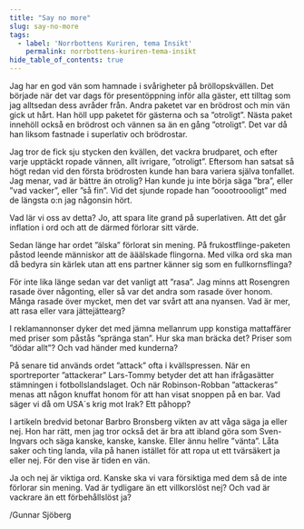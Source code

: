 ```yaml
---
title: "Say no more"
slug: say-no-more
tags:
  - label: 'Norrbottens Kuriren, tema Insikt'
    permalink: norrbottens-kuriren-tema-insikt
hide_table_of_contents: true
---
```

Jag har en god vän som hamnade i svårigheter på bröllopskvällen. Det började när det var dags för presentöppning inför alla gäster, ett tilltag som jag alltsedan dess avråder från. Andra paketet var en brödrost och min vän gick ut hårt. Han höll upp paketet för gästerna och sa ”otroligt”. Nästa paket innehöll också en brödrost och vännen sa än en gång ”otroligt”. Det var då han liksom fastnade i superlativ och brödrostar. 

<!--truncate-->

Jag tror de fick sju stycken den kvällen, det vackra brudparet, och efter varje upptäckt ropade vännen, allt ivrigare, ”otroligt”. Eftersom han satsat så högt redan vid den första brödrosten kunde han bara variera själva tonfallet. Jag menar, vad är bättre än otrolig? Han kunde ju inte börja säga ”bra”, eller ”vad vacker”, eller ”så fin”. Vid det sjunde ropade han ”ooootroooligt” med de längsta o:n jag någonsin hört.

Vad lär vi oss av detta? Jo, att spara lite grand på superlativen. Att det går inflation i ord och att de därmed förlorar sitt värde.

Sedan länge har ordet ”älska” förlorat sin mening. På frukostflinge-paketen påstod leende människor att de ääälskade flingorna. Med vilka ord ska man då bedyra sin kärlek utan att ens partner känner sig som en fullkornsflinga?

För inte lika länge sedan var det vanligt att ”rasa”. Jag minns att Rosengren rasade över någonting, eller så var det andra som rasade över honom. Många rasade över mycket, men det var svårt att ana nyansen. Vad är mer, att rasa eller vara jättejättearg?

I reklamannonser dyker det med jämna mellanrum upp konstiga mattaffärer med priser som påstås ”spränga stan”. Hur ska man bräcka det? Priser som ”dödar allt”? Och vad händer med kunderna?

På senare tid används ordet ”attack” ofta i kvällspressen. När en sportreporter ”attackerar” Lars-Tommy betyder det att han ifrågasätter stämningen i fotbollslandslaget. Och när Robinson-Robban ”attackeras” menas att någon knuffat honom för att han visat snoppen på en bar. Vad säger vi då om USA´s krig mot Irak? Ett påhopp?

I artikeln bredvid betonar Barbro Bronsberg vikten av att våga säga ja eller nej. Hon har rätt, men jag tror också det är bra att ibland göra som Sven-Ingvars och säga kanske, kanske, kanske. Eller ännu hellre ”vänta”. Låta saker och ting landa, vila på hanen istället för att ropa ut ett tvärsäkert ja eller nej. För den vise är tiden en vän.

Ja och nej är viktiga ord. Kanske ska vi vara försiktiga med dem så de inte förlorar sin mening. Vad är tydligare än ett villkorslöst nej? Och vad är vackrare än ett förbehållslöst ja?

/Gunnar Sjöberg
